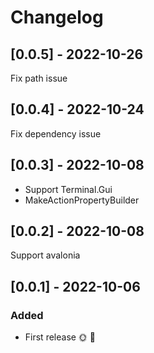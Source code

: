 # Changelog

## [0.0.5] - 2022-10-26

Fix path issue

## [0.0.4] - 2022-10-24

Fix dependency issue

## [0.0.3] - 2022-10-08

- Support Terminal.Gui
- MakeActionPropertyBuilder

## [0.0.2] - 2022-10-08

Support avalonia

## [0.0.1] - 2022-10-06

### Added
* First release 🌞 🚀
